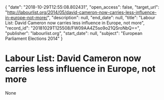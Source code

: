 {
  "date": "2018-10-29T12:55:08.802431", 
  "open_access": false, 
  "target_url": "http://labourlist.org/2014/05/david-cameron-now-carries-less-influence-in-europe-not-more/", 
  "description": null, 
  "end_date": null, 
  "title": "Labour List: David Cameron now carries less influence in Europe, not more", 
  "record_id": "20181029T125508/FW09AA4Z5so9o21QSroNbQ==", 
  "publisher": "labourlist.org", 
  "start_date": null, 
  "subject": "European Parliament Elections 2014"
}

# Labour List: David Cameron now carries less influence in Europe, not more

None